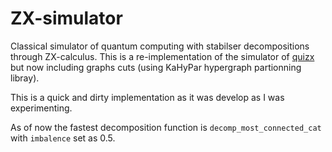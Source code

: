 # ZX-simulator
Classical simulator of quantum computing with stabilser decompositions through ZX-calculus.
This is a re-implementation of the simulator of [quizx](https://github.com/Quantomatic/quizx) but now including graphs cuts (using KaHyPar hypergraph partionning libray).

This is a quick and dirty implementation as it was develop as I was experimenting.

As of now the fastest decomposition function is `decomp_most_connected_cat` with `imbalence` set as 0.5.

